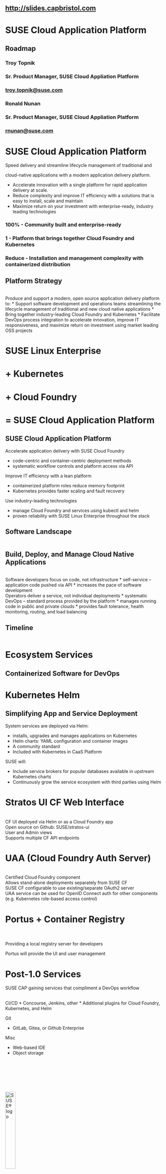 <!-- .slide: data-state="qrcode" id="qrcode" data-menu-title="QR code" data-timing="0" -->

<div class="qrcode" id="qrcode-talk"/>
<h2><a href="http://slides.capbristol.com" target="_blank"
       id="talk">http://slides.capbristol.com</a></h2>


<!-- .slide: data-state="cover" id="cap-roadmap-start" data-menu-title="SUSE CAP Roadmap" data-timing="20" -->
<div class="title">
    <h1>SUSE Cloud Application Platform</h1>
    <h2>Roadmap</h2>
</div>

<div class="row presenters">
    <div class="presenter presenter-1">
        <h3 class="name">Troy Topnik</h3>
        <h3 class="job-title">Sr. Product Manager, SUSE Cloud Appliation Platform</h3>
        <h3 class="email"><a href="mailto:troy.topnik@suse.com">troy.topnik@suse.com</a></h3>
    </div>
    <div class="presenter presenter-2">
        <h3 class="name">Ronald Nunan</h3>
        <h3 class="job-title">Sr. Product Manager, SUSE Cloud Appliation Platform</h3>
        <h3 class="email"><a href="mailto:rnunan@suse.com">rnunan@suse.com</a></h3>
    </div>
</div>


<!-- .slide: data-state="normal" id="cap-intro" data-timing="20s" data-menu-title="SUSE Cloud Application Platform" -->
# SUSE Cloud Application Platform

Speed delivery and streamline lifecycle management of traditional and

cloud-native applications with a modern application delivery platform.
* Accelerate innovation with a single platform for rapid application delivery at scale.
* Reduce complexity and improve IT efficiency with a solutions that is easy to install,
scale and maintain
* Maximize return on your investment with enterprise-ready, industry leading
 technologies

### 100% - Community built and enterprise-ready
### 1 - Platform that brings together Cloud Foundry and Kubernetes
### Reduce - Installation and management complexity with containerized distribution


<!-- .slide: data-state="normal" id="cap-strategy" data-timing="20s" data-menu-title="SUSE CAP Strategy" -->

## Platform Strategy

<br>
Produce and support a modern, open source application delivery platform to:
* Support software development and operations teams streamlining the lifecycle
  management of traditional and new cloud native applications
* Bring together industry-leading Cloud Foundry and Kubernetes
* Facilitate DevOps process integration to accelerate innovation, improve IT
  responsiveness, and maximize return on investment using market leading OSS
  projects


<!-- .slide: data-state="section-break" id="cap-big-picture" data-menu-title="SUSE CAP Big Picture" data-timing="10s" -->

# SUSE Linux Enterprise
# + Kubernetes
# + Cloud Foundry
# = SUSE Cloud Application Platform


<!-- .slide: data-state="normal" id="cap-high-level" data-timing="20s" data-menu-title="SUSE CAP High-Level Goals" -->

## SUSE Cloud Application Platform

Accelerate application delivery with SUSE Cloud Foundry
* code-centric and container-centric deployment methods
* systematic workflow controls and platform access via API

Improve IT efficiency with a lean platform
* containerized platform roles reduce memory footprint
* Kubernetes provides faster scaling and fault recovery

Use industry-leading technologies
* manage Cloud Foundry and services using kubectl and helm
* proven reliability with SUSE Linux Enterprise throughout the stack


<!-- .slide: data-state="normal" id="cap-software-landscape" data-timing="20s" data-menu-title="SUSE CAP Software Landscape" -->
## Software Landscape

<div class="slide-section">
    <img data-src="images/software-landscape.svg" style="width: 100%;" />
</div>


<!-- .slide: data-state="normal" id="cap-build-deploy-manage" data-timing="20s" data-menu-title="SUSE CAP Build, Deploy, Manage" -->

## Build, Deploy, and Manage Cloud Native Applications

<br>
Software developers focus on code, not infrastructure
* self-service – application code pushed via API
* increases the pace of software development

<br>
Operators deliver a service, not individual deployments
* systematic DevOps – standard process provided by the platform
* manages running code in public and private clouds
* provides fault tolerance, health monitoring, routing, and load balancing


<!-- .slide: data-state="normal" id="cap-timeline" data-timing="20s" data-menu-title="SUSE CAP Timeline" -->
## Timeline
<div class="slide-section">
    <img data-src="images/CAP-timeline.svg" style="width: 100%;" />
</div>


<!-- .slide: data-state="section-break-4" id="cap-ecosystem-services" data-menu-title="SUSE CAP Ecosystem Services" data-timing="10s" -->
# Ecosystem Services
## Containerized Software for DevOps


<!-- .slide: data-state="normal" id="helm" data-timing="20s" data-menu-title="Helm" -->
# Kubernetes Helm
## Simplifying App and Service Deployment

System services are deployed via Helm:
* installs, upgrades and manages applications on Kubernetes
* Helm charts: YAML configuration and container images
* A community standard
* Included with Kubernetes in CaaS Platform

SUSE will:
* Include service brokers for popular databases available in upstream Kubernetes charts
* Continuously grow the service ecosystem with third parties using Helm


<!-- .slide: data-state="normal" id="stratos-ui" data-timing="20s" data-menu-title="CF Stratos UI" -->
# Stratos UI CF Web Interface
<div class="slide-section" style="float: right; clear: both;">
    <img data-src="images/stratos-ui-app.png" style="width: 100%;" />
</div>
<br>
CF UI deployed via Helm or as a Cloud Foundry app

<br>
Open source on Github:  SUSE/stratos-ui

<br>
User and Admin views

<br>
Supports multiple CF API endpoints


<!-- .slide: data-state="normal" id="uaa" data-timing="20s" data-menu-title="CF UAA" -->
# UAA (Cloud Foundry Auth Server)

<br>
Certified Cloud Foundry component

<br>
Allows stand-alone deployments separately from SUSE CF

<br>
SUSE CF configurable to use existing/separate OAuth2 server

<br>
UAA service can be used for OpenID Connect auth for other components (e.g. Kubernetes role-based access control)


<!-- .slide: data-state="normal" id="portus" data-timing="20s" data-menu-title="Portus" -->
# Portus + Container Registry

<div class="slide-section" style="float: right">
    <img data-src="images/portus.png" style="width: 800px;" />
</div>
<br>
<br>
Providing a local registry server for developers

Portus will provide the UI and user management


<!-- .slide: data-state="normal" id="future-services" data-timing="20s" data-menu-title="Post 1.0 Services" -->
# Post-1.0 Services

SUSE CAP gaining services that compliment a DevOps workflow

<br>
CI/CD
* Concourse, Jenkins, other
* Additional plugins for Cloud Foundry, Kubernetes, and Helm

Git
* GitLab, Gitea, or Github Enterprise

Misc
* Web-based IDE
* Object storage


<!-- .slide: data-menu-title="SUSE logo" id="SUSE-logo" data-state="green-bg" -->
<img data-src="images/SUSE/SUSE-logo-white.png"
     alt="SUSE&reg; logo"
     style="width: 25%; height: 25%; margin-top: 20%;"
     class="full-slide" />
